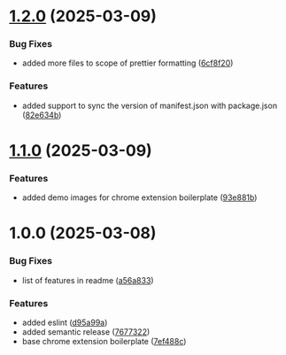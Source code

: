 # [1.2.0](https://github.com/justintieu/chrome-extension-boilerplate/compare/v1.1.0...v1.2.0) (2025-03-09)


### Bug Fixes

* added more files to scope of prettier formatting ([6cf8f20](https://github.com/justintieu/chrome-extension-boilerplate/commit/6cf8f209518813086440989d37897212e6da3d67))


### Features

* added support to sync the version of manifest.json with package.json ([82e634b](https://github.com/justintieu/chrome-extension-boilerplate/commit/82e634b40009e1b3b4e284a1a2a944df010cb1d9))

# [1.1.0](https://github.com/justintieu/chrome-extension-boilerplate/compare/v1.0.0...v1.1.0) (2025-03-09)


### Features

* added demo images for chrome extension boilerplate ([93e881b](https://github.com/justintieu/chrome-extension-boilerplate/commit/93e881b38c142ab9444f572e39c093c0baf3dbe8))

# 1.0.0 (2025-03-08)


### Bug Fixes

* list of features in readme ([a56a833](https://github.com/justintieu/chrome-extension-boilerplate/commit/a56a833babab2906fded33c0e08fc28b9127715c))


### Features

* added eslint ([d95a99a](https://github.com/justintieu/chrome-extension-boilerplate/commit/d95a99a7d13d7c11323f2020608658306c1726e6))
* added semantic release ([7677322](https://github.com/justintieu/chrome-extension-boilerplate/commit/7677322106de8cc8d51bac1ab88972357f3e6416))
* base chrome extension boilerplate ([7ef488c](https://github.com/justintieu/chrome-extension-boilerplate/commit/7ef488c1ca3ce07709931d7564f992b374533a0d))
